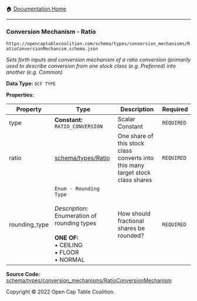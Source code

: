 :house: [Documentation Home](/README.md)

---

### Conversion Mechanism - Ratio

`https://opencaptablecoalition.com/schema/types/conversion_mechanisms/RatioConversionMechanism.schema.json`

_Sets forth inputs and conversion mechanism of a ratio conversion (primarily used to describe conversion from one stock class (e.g. Preferred) into another (e.g. Common)_

**Data Type:** `OCF TYPE`

**Properties:**

| Property      | Type                                                                                                                                                       | Description                                                                     | Required   |
| ------------- | ---------------------------------------------------------------------------------------------------------------------------------------------------------- | ------------------------------------------------------------------------------- | ---------- |
| type          | **Constant:** `RATIO_CONVERSION`                                                                                                                           | Scalar Constant                                                                 | `REQUIRED` |
| ratio         | [schema/types/Ratio](/docs/schema/types/Ratio)                                                                                                             | One share of this stock class converts into this many target stock class shares | `REQUIRED` |
| rounding_type | `Enum - Rounding Type`</br></br>_Description:_ Enumeration of rounding types</br></br>**ONE OF:** </br>&bull; CEILING </br>&bull; FLOOR </br>&bull; NORMAL | How should fractional shares be rounded?                                        | `REQUIRED` |

**Source Code:** [schema/types/conversion_mechanisms/RatioConversionMechanism](/schema/types/conversion_mechanisms/RatioConversionMechanism.schema.json)

Copyright © 2022 Open Cap Table Coalition.

